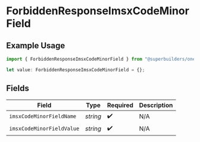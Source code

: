 # ForbiddenResponseImsxCodeMinorField

## Example Usage

```typescript
import { ForbiddenResponseImsxCodeMinorField } from "@superbuilders/oneroster/models/errors";

let value: ForbiddenResponseImsxCodeMinorField = {};
```

## Fields

| Field                     | Type                      | Required                  | Description               |
| ------------------------- | ------------------------- | ------------------------- | ------------------------- |
| `imsxCodeMinorFieldName`  | *string*                  | :heavy_check_mark:        | N/A                       |
| `imsxCodeMinorFieldValue` | *string*                  | :heavy_check_mark:        | N/A                       |